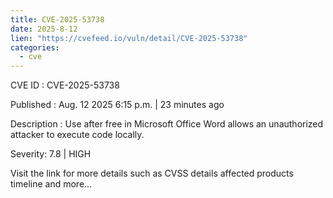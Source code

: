 ```yaml
--- 
title: CVE-2025-53738
date: 2025-8-12
lien: "https://cvefeed.io/vuln/detail/CVE-2025-53738"
categories:
  - cve
---
```


CVE ID : CVE-2025-53738

Published :  Aug. 12
2025
6:15 p.m. | 23 minutes ago

Description : Use after free in Microsoft Office Word allows an unauthorized attacker to execute code locally.

Severity: 7.8 | HIGH

Visit the link for more details
such as CVSS details
affected products
timeline
and more...
